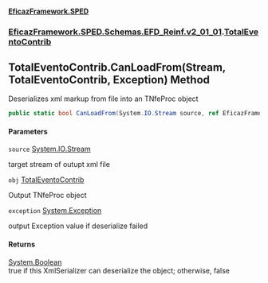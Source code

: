 #### [EficazFramework.SPED](EficazFrameworkSPED.md 'EficazFramework SPED')
### [EficazFramework.SPED.Schemas.EFD_Reinf.v2_01_01](EficazFramework.SPED.Schemas.EFD_Reinf.v2_01_01.md 'EficazFramework.SPED.Schemas.EFD_Reinf.v2_01_01').[TotalEventoContrib](EficazFramework.SPED.Schemas.EFD_Reinf.v2_01_01/TotalEventoContrib.md 'EficazFramework.SPED.Schemas.EFD_Reinf.v2_01_01.TotalEventoContrib')

## TotalEventoContrib.CanLoadFrom(Stream, TotalEventoContrib, Exception) Method

Deserializes xml markup from file into an TNfeProc object

```csharp
public static bool CanLoadFrom(System.IO.Stream source, ref EficazFramework.SPED.Schemas.EFD_Reinf.v2_01_01.TotalEventoContrib obj, ref System.Exception exception);
```
#### Parameters

<a name='EficazFramework.SPED.Schemas.EFD_Reinf.v2_01_01.TotalEventoContrib.CanLoadFrom(System.IO.Stream,EficazFramework.SPED.Schemas.EFD_Reinf.v2_01_01.TotalEventoContrib,System.Exception).source'></a>

`source` [System.IO.Stream](https://docs.microsoft.com/en-us/dotnet/api/System.IO.Stream 'System.IO.Stream')

target stream of outupt xml file

<a name='EficazFramework.SPED.Schemas.EFD_Reinf.v2_01_01.TotalEventoContrib.CanLoadFrom(System.IO.Stream,EficazFramework.SPED.Schemas.EFD_Reinf.v2_01_01.TotalEventoContrib,System.Exception).obj'></a>

`obj` [TotalEventoContrib](EficazFramework.SPED.Schemas.EFD_Reinf.v2_01_01/TotalEventoContrib.md 'EficazFramework.SPED.Schemas.EFD_Reinf.v2_01_01.TotalEventoContrib')

Output TNfeProc object

<a name='EficazFramework.SPED.Schemas.EFD_Reinf.v2_01_01.TotalEventoContrib.CanLoadFrom(System.IO.Stream,EficazFramework.SPED.Schemas.EFD_Reinf.v2_01_01.TotalEventoContrib,System.Exception).exception'></a>

`exception` [System.Exception](https://docs.microsoft.com/en-us/dotnet/api/System.Exception 'System.Exception')

output Exception value if deserialize failed

#### Returns
[System.Boolean](https://docs.microsoft.com/en-us/dotnet/api/System.Boolean 'System.Boolean')  
true if this XmlSerializer can deserialize the object; otherwise, false